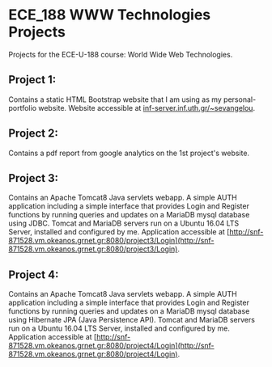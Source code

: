 # ECE_188 WWW Technologies Projects
Projects for the ECE-U-188 course: World Wide Web Technologies.

## Project 1:
Contains a static HTML Bootstrap website that I am using as my personal-portfolio website. 
Website accessible at [inf-server.inf.uth.gr/~sevangelou](http://inf-server.inf.uth.gr/~sevangelou).

## Project 2:
Contains a pdf report from google analytics on the 1st project's website.

## Project 3:
Contains an Apache Tomcat8 Java servlets webapp. A simple AUTH application including a simple interface that provides Login and Register functions by running queries and updates on a MariaDB mysql database using JDBC. Tomcat and MariaDB servers run on a Ubuntu 16.04 LTS Server, installed and configured by me.
Application accessible at  [http://snf-871528.vm.okeanos.grnet.gr:8080/project3/Login](http://snf-871528.vm.okeanos.grnet.gr:8080/project3/Login).

## Project 4:
Contains an Apache Tomcat8 Java servlets webapp. A simple AUTH application including a simple interface that provides Login and Register functions by running queries and updates on a MariaDB mysql database using Hibernate JPA (Java Persistence API). Tomcat and MariaDB servers run on a Ubuntu 16.04 LTS Server, installed and configured by me.
Application accessible at  [http://snf-871528.vm.okeanos.grnet.gr:8080/project4/Login](http://snf-871528.vm.okeanos.grnet.gr:8080/project4/Login).
